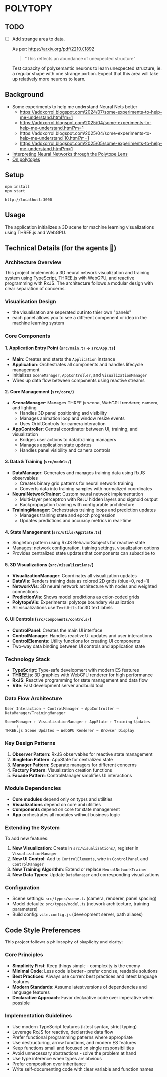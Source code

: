 # POLYTOPY

## TODO

- [ ] Add strange area to data.

   As per: https://arxiv.org/pdf/2210.01892
   > "This reflects an abundance of unexpected structure"

   Test capacity of polysemantic neurons to learn unexpected structure, ie. a regular shape with one strange portion. Expect that this area will take up relatively more neurons to learn.

## Background
- Some experiments to help me understand Neural Nets better
  - https://addxorrol.blogspot.com/2024/07/some-experiments-to-help-me-understand.html?m=1
  - https://addxorrol.blogspot.com/2025/04/some-experiments-to-help-me-understand.html?m=1
  - https://addxorrol.blogspot.com/2025/04/some-experiments-to-help-me-understand_10.html?m=1
  - https://addxorrol.blogspot.com/2025/05/some-experiments-to-help-me-understand.html?m=1
- [Interpreting Neural Networks through the Polytope Lens](https://www.lesswrong.com/posts/eDicGjD9yte6FLSie/interpreting-neural-networks-through-the-polytope-lens)
- [On polytopes](https://www.lesswrong.com/posts/GdCCiWQWnQCWq9wBE/on-polytopes)

## Setup

   ```
   npm install
   npm start
   ```
 `http://localhost:3000`

## Usage

The application initializes a 3D scene for machine learning visualizations using THREE.js and WebGPU.


## Technical Details (for the agents 🤖)

### Architecture Overview

This project implements a 3D neural network visualization and training system using TypeScript, THREE.js with WebGPU, and reactive programming with RxJS. The architecture follows a modular design with clear separation of concerns.

### Visualisation Design

- the visualisation are seperated out into thier own "panels"
- each panel allows you to see a different compenent or idea in the machine learning system

### Core Components

#### 1. Application Entry Point (`src/main.ts` → `src/App.ts`)
- **Main**: Creates and starts the `Application` instance
- **Application**: Orchestrates all components and handles lifecycle management
- Initializes `SceneManager`, `AppController`, and `VisualizationManager`
- Wires up data flow between components using reactive streams

#### 2. Core Management (`src/core/`)
- **SceneManager**: Manages THREE.js scene, WebGPU renderer, camera, and lighting
  - Handles 3D panel positioning and visibility
  - Manages animation loop and window resize events
  - Uses OrbitControls for camera interaction
- **AppController**: Central coordinator between UI, training, and visualization
  - Bridges user actions to data/training managers
  - Manages application state updates
  - Handles panel visibility and camera controls

#### 3. Data & Training (`src/models/`)
- **DataManager**: Generates and manages training data using RxJS observables
  - Creates binary grid patterns for neural network training
  - Converts data into training samples with normalized coordinates
- **NeuralNetworkTrainer**: Custom neural network implementation
  - Multi-layer perceptron with ReLU hidden layers and sigmoid output
  - Backpropagation training with configurable architecture
- **TrainingManager**: Orchestrates training loops and prediction updates
  - Manages training state and epoch progression
  - Updates predictions and accuracy metrics in real-time

#### 4. State Management (`src/utils/AppState.ts`)
- Singleton pattern using RxJS BehaviorSubjects for reactive state
- Manages: network configuration, training settings, visualization options
- Provides centralized state updates that components can subscribe to

#### 5. 3D Visualizations (`src/visualizations/`)
- **VisualizationManager**: Coordinates all visualization updates
- **DataVis**: Renders training data as colored 2D grids (blue=0, red=1)
- **NetworkVis**: 3D neural network architecture with nodes and weighted connections
- **PredictionVis**: Shows model predictions as color-coded grids
- **PolytopeVis**: Experimental polytope boundary visualization
- All visualizations use `TextUtils` for 3D text labels

#### 6. UI Controls (`src/components/controls/`)
- **ControlPanel**: Creates the main UI interface
- **ControlManager**: Handles reactive UI updates and user interactions
- **ControlElements**: Utility functions for creating UI components
- Two-way data binding between UI controls and application state

### Technology Stack

- **TypeScript**: Type-safe development with modern ES features
- **THREE.js**: 3D graphics with WebGPU renderer for high performance
- **RxJS**: Reactive programming for state management and data flow
- **Vite**: Fast development server and build tool

### Data Flow Architecture

```
User Interaction → ControlManager → AppController → DataManager/TrainingManager
                                                           ↓
SceneManager ← VisualizationManager ← AppState ← Training Updates
     ↓
THREE.js Scene Updates → WebGPU Renderer → Browser Display
```

### Key Design Patterns

1. **Observer Pattern**: RxJS observables for reactive state management
2. **Singleton Pattern**: AppState for centralized state
3. **Manager Pattern**: Separate managers for different concerns
4. **Factory Pattern**: Visualization creation functions
5. **Facade Pattern**: ControlManager simplifies UI interactions

### Module Dependencies

- **Core modules** depend only on types and utilities
- **Visualizations** depend on core and utilities
- **Components** depend on core for state management
- **App** orchestrates all modules without business logic

### Extending the System

To add new features:

1. **New Visualization**: Create in `src/visualizations/`, register in `VisualizationManager`
2. **New UI Control**: Add to `ControlElements`, wire in `ControlPanel` and `ControlManager`
3. **New Training Algorithm**: Extend or replace `NeuralNetworkTrainer`
4. **New Data Types**: Update `DataManager` and corresponding visualizations

### Configuration

- Scene settings: `src/types/scene.ts` (camera, renderer, panel spacing)
- Model defaults: `src/types/model.ts` (network architecture, training parameters)
- Build config: `vite.config.js` (development server, path aliases)

## Code Style Preferences

This project follows a philosophy of simplicity and clarity:

### Core Principles

- **Simplicity First**: Keep things simple - complexity is the enemy
- **Minimal Code**: Less code is better - prefer concise, readable solutions
- **Best Practices**: Always use current best practices and latest language features
- **Modern Standards**: Assume latest versions of dependencies and language features
- **Declarative Approach**: Favor declarative code over imperative when possible

### Implementation Guidelines

- Use modern TypeScript features (latest syntax, strict typing)
- Leverage RxJS for reactive, declarative data flow
- Prefer functional programming patterns where appropriate
- Use destructuring, arrow functions, and modern ES features
- Keep functions small and focused on single responsibilities
- Avoid unnecessary abstractions - solve the problem at hand
- Use type inference when types are obvious
- Prefer composition over inheritance
- Write self-documenting code with clear variable and function names